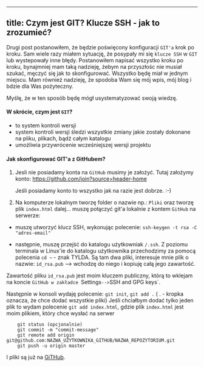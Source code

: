 ----
title: Czym jest GIT? Klucze SSH - jak to zrozumieć?
----

Drugi post postanowiłem, że będzie poświęcony konfiguracji `GIT'a` krok po
kroku.
Sam wiele razy miałem sytuację, że posypały mi się `klucze SSH` w `GIT` lub wystepowały inne błędy.
Postanowiłem napisać wszystko kroku po kroku, bynajmniej mam taką nadzieję, żebym na przyszłośc nie musiał szukać,
męczyć się jak to skonfigurować. Wszystko będę miał w jednym miejscu. Mam również nadzieję, że spodoba Wam się mój wpis, mój blog i bdzie dla Was pożyteczny.

Myślę, że w ten sposób będę mógł usystematyzować swoją wiedzę.

#### W skrócie, czym jest `GIT`?
* to system kontroli wersji
* system kontroli wersji śledzi wszystkie zmiany jakie zostały dokonane
na pliku, plikach, bądź całym katalogu
* umożliwia przywrócenie wcześniejszej wersji projektu


#### Jak skonfigurować GIT'a z GitHubem?

1. Jesli nie posiadamy konta na `GitHub` musimy je założyć.
Tutaj założymy konto: <https://github.com/join?source=header-home>

    Jeśli posiadamy konto to wszystko jak na razie jest dobrze. :-)

2. Na komputerze lokalnym tworzę folder o nazwie np.:  `Pliki` oraz tworzę plik `index.html`
   dalej... muszę połączyć git'a lokalnie z kontem `GitHub` na serwerze:

* muszę utworzyć klucz SSH, wykonując polecenie: `ssh-keygen -t rsa -C "adres-email"`

* następnie, muszę przejść do katalogu użytkowniak `/.ssh`. Z poziomu terminala w Linux'ie do katalogu użytkownika przechodzimy za pomocą
polecenia `cd ~` - znak TYLDA. Są tam dwa pliki, interesuje mnie plik o nazwie: `id_rsa.pub` --> wchodzę do niego i kopiuję całą jego zawartość.

Zawartość pliku `id_rsa.pub` jest moim kluczem publiczny, którą to wklejam na koncie `GitHub w zakładce `Settings` --> `SSH and GPG keys`.

Następnie w konsoli wydaję polecenie:
	`git init`,
	`git add .` ( . - kropka oznacza, że chce dodać wszystkie pliki)
			Jeśli chciałbym dodać tylko jeden plik to wydam polecenie
			`git add index.html`, gdzie plik `index.html` jest moim
			plikiem, który chce wysłać na serwer


```
	git status (opcjonalnie)
	git commit -m "commit-message"
	git remote add origin git@github.com:NAZWA_UŻYTKOWNIKA_GITHUB/NAZWA_REPOZYTORIUM.git
	git push -u origin master
```


I pliki są już na [GiTHub](http://www.github.com).
